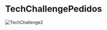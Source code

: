 # TechChallengePedidos

![TechChallenge2](https://github.com/BrunaReveriego91/TechChallengePedidos/assets/94184681/9044a10d-fbf4-42d7-a631-92ee084834fc)

   

  

